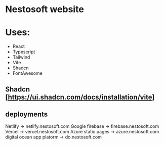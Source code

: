 # Nestosoft website

# Uses:

- React
- Typescript
- Tailwind
- Vite
- Shadcn
- FontAwesome

## Shadcn [https://ui.shadcn.com/docs/installation/vite]

## deployments

Netlify -> netlify.nestosoft.com
Google firebase -> firebase.nestosoft.com
Vercel -> vercel.nestosoft.com
Azure static pages -> azure.nestosoft.com
digital ocean app platorm -> do.nestosoft.com
